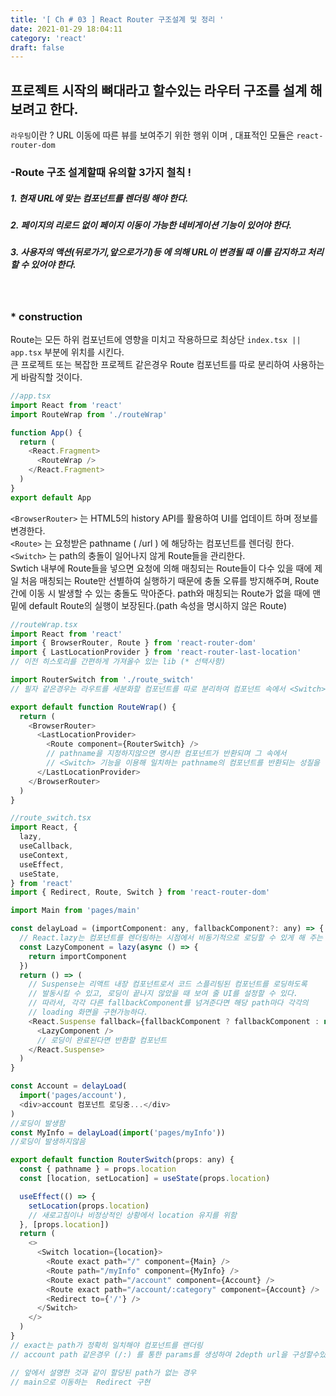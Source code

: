 ```yaml
---
title: '[ Ch # 03 ] React Router 구조설계 및 정리 '
date: 2021-01-29 18:04:11
category: 'react'
draft: false
---
```


## 프로젝트 시작의 뼈대라고 할수있는 라우터 구조를 설계 해보려고 한다.

`라우팅`이란 ? URL 이동에 따른 뷰를 보여주기 위한 행위 이며 , 대표적인 모듈은 `react-router-dom`

### -Route 구조 설계할때 유의할 3가지 철칙 !

##### 1. 현재 URL에 맞는 컴포넌트를 렌더링 해야 한다.

##### 2. 페이지의 리로드 없이 페이지 이동이 가능한 네비게이션 기능이 있어야 한다.

##### 3. 사용자의 액션(뒤로가기,앞으로가기)등 에 의해 URL이 변경될 때 이를 감지하고 처리할 수 있어야 한다.

<br />

### \* construction

Route는 모든 하위 컴포넌트에 영향을 미치고 작용하므로 최상단 `index.tsx || app.tsx` 부분에 위치를 시킨다. <br />
큰 프로젝트 또는 복잡한 프로젝트 같은경우 Route 컴포넌트를 따로 분리하여 사용하는게 바람직할 것이다.

```js
//app.tsx
import React from 'react'
import RouteWrap from './routeWrap'

function App() {
  return (
    <React.Fragment>
      <RouteWrap />
    </React.Fragment>
  )
}
export default App
```

`<BrowserRouter>` 는 HTML5의 history API를 활용하여 UI를 업데이트 하며 정보를 변경한다.<br />
`<Route>` 는 요청받은 pathname ( /url ) 에 해당하는 컴포넌트를 렌더링 한다. <br />
`<Switch>` 는 path의 충돌이 일어나지 않게 Route들을 관리한다. <br />
Swtich 내부에 Route들을 넣으면 요청에 의해 매칭되는 Route들이 다수 있을 때에 제일 처음 매칭되는 Route만 선별하여 실행하기 때문에 충돌 오류를 방지해주며, Route간에 이동 시 발생할 수 있는 충돌도 막아준다.
path와 매칭되는 Route가 없을 때에 맨 밑에 default Route의 실행이 보장된다.(path 속성을 명시하지 않은 Route)

```js
//routeWrap.tsx
import React from 'react'
import { BrowserRouter, Route } from 'react-router-dom'
import { LastLocationProvider } from 'react-router-last-location'
// 이전 히스토리를 간편하게 가져올수 있는 lib (* 선택사항)

import RouterSwitch from './route_switch'
// 필자 같은경우는 라우트를 세분화할 컴포넌트를 따로 분리하여 컴포넌트 속에서 <Switch>를 이용하여 path 관리를 하였다.

export default function RouteWrap() {
  return (
    <BrowserRouter>
      <LastLocationProvider>
        <Route component={RouterSwitch} />
        // pathname을 지정하지않으면 명시한 컴포넌트가 반환되며 그 속에서
        // <Switch> 기능을 이용해 일치하는 pathname의 컴포넌트를 반환되는 성질을 이용.
      </LastLocationProvider>
    </BrowserRouter>
  )
}
```

```js
//route_switch.tsx
import React, {
  lazy,
  useCallback,
  useContext,
  useEffect,
  useState,
} from 'react'
import { Redirect, Route, Switch } from 'react-router-dom'

import Main from 'pages/main'

const delayLoad = (importComponent: any, fallbackComponent?: any) => {
  // React.lazy는 컴포넌트를 렌더링하는 시점에서 비동기적으로 로딩할 수 있게 해 주는 유틸 함수이다.
  const LazyComponent = lazy(async () => {
    return importComponent
  })
  return () => (
    // Suspense는 리액트 내장 컴포넌트로서 코드 스플리팅된 컴포넌트를 로딩하도록
    // 발동시킬 수 있고, 로딩이 끝나지 않았을 때 보여 줄 UI를 설정할 수 있다.
    // 따라서, 각각 다른 fallbackComponent를 넘겨준다면 해당 path마다 각각의
    // loading 화면을 구현가능하다.
    <React.Suspense fallback={fallbackComponent ? fallbackComponent : null}>
      <LazyComponent />
      // 로딩이 완료된다면 반환할 컴포넌트
    </React.Suspense>
  )
}

const Account = delayLoad(
  import('pages/account'),
  <div>account 컴포넌트 로딩중...</div>
)
//로딩이 발생함
const MyInfo = delayLoad(import('pages/myInfo'))
//로딩이 발생하지않음

export default function RouterSwitch(props: any) {
  const { pathname } = props.location
  const [location, setLocation] = useState(props.location)

  useEffect(() => {
    setLocation(props.location)
    // 새로고침이나 비정상적인 상황에서 location 유지를 위함
  }, [props.location])
  return (
    <>
      <Switch location={location}>
        <Route exact path="/" component={Main} />
        <Route path="/myInfo" component={MyInfo} />
        <Route exact path="/account" component={Account} />
        <Route exact path="/account/:category" component={Account} />
        <Redirect to={'/'} />
      </Switch>
    </>
  )
}
// exact는 path가 정확히 일치해야 컴포넌트를 랜더링
// account path 같은경우 (/:) 를 통한 params를 생성하여 2depth url을 구성할수있다.

// 앞에서 설명한 것과 같이 할당된 path가 없는 경우
// main으로 이동하는  Redirect 구현
```
